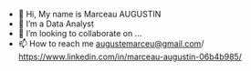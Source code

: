




- 👋 Hi, My name is Marceau AUGUSTIN
- 👀 I’m a Data Analyst
- 💞️ I’m looking to collaborate on ...
- 📫 How to reach me augustemarceu@gmail.com/ https://www.linkedin.com/in/marceau-augustin-06b4b985/

<!---
marceau1/marceau1 is a ✨ special ✨ repository because its `README.md` (this file) appears on your GitHub profile.
You can click the Preview link to take a look at your changes.
--->
